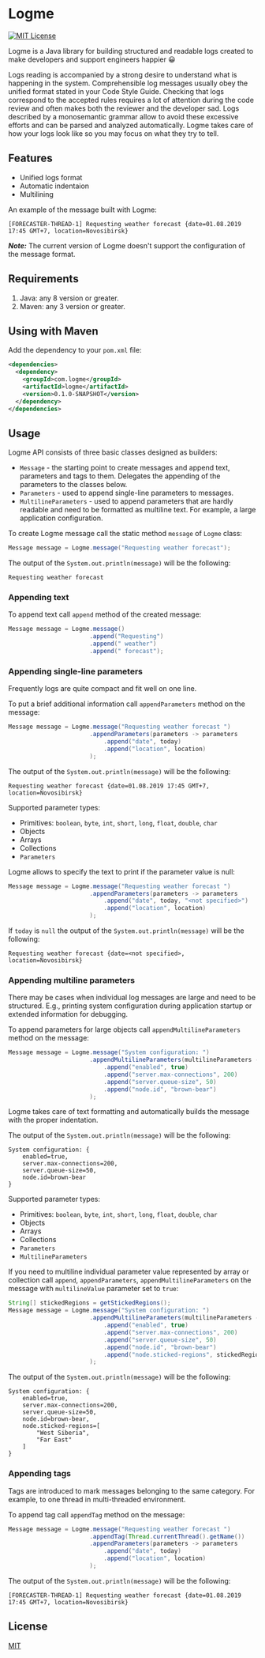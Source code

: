 # Logme
[![MIT License](http://img.shields.io/badge/license-MIT-green.svg)](https://github.com/maria4j/logme/blob/master/LICENSE)

Logme is a Java library for building structured and readable logs 
created to make developers and support engineers happier :grinning:

Logs reading is accompanied by a strong desire to understand what is happening in the system. 
Comprehensible log messages usually obey the unified format stated in your Code Style Guide. 
Checking that logs correspond to the accepted rules requires a lot of attention during the code review 
and often makes both the reviewer and the developer sad. 
Logs described by a monosemantic grammar allow to avoid these excessive efforts and can be parsed and analyzed automatically.
Logme takes care of how your logs look like so you may focus on what they try to tell. 

## Features
* Unified logs format
* Automatic indentaion
* Multilining 

An example of the message built with Logme:
```text
[FORECASTER-THREAD-1] Requesting weather forecast {date=01.08.2019 17:45 GMT+7, location=Novosibirsk}
```

**_Note:_** The current version of Logme doesn't support the configuration of the message format.

## Requirements
1. Java: any 8 version or greater.
2. Maven: any 3 version or greater.

## Using with Maven
Add the dependency to your `pom.xml` file:

```xml
<dependencies>
  <dependency>
    <groupId>com.logme</groupId>
    <artifactId>logme</artifactId>
    <version>0.1.0-SNAPSHOT</version>
  </dependency>
</dependencies>
```

## Usage
Logme API consists of three basic classes designed as builders:
* `Message` - the starting point to create messages and append text, parameters and tags to them. 
Delegates the appending of the parameters to the classes below.
* `Parameters` - used to append single-line parameters to messages. 
* `MultilineParameters` - used to append parameters that are hardly readable and 
need to be formatted as multiline text. For example, a large application configuration. 

To create Logme message call the static method `message` of `Logme` class:
```java
Message message = Logme.message("Requesting weather forecast");
```

The output of the `System.out.println(message)` will be the following:
```text
Requesting weather forecast
```

### Appending text
To append text call `append` method of the created message:
```java
Message message = Logme.message()
                       .append("Requesting")
                       .append(" weather")
                       .append(" forecast");
```

### Appending single-line parameters
Frequently logs are quite compact and fit well on one line. 

To put a brief additional information call `appendParameters` method on the message:
```java
Message message = Logme.message("Requesting weather forecast ")
                       .appendParameters(parameters -> parameters
                           .append("date", today)
                           .append("location", location)
                       );
```

The output of the `System.out.println(message)` will be the following:
```text
Requesting weather forecast {date=01.08.2019 17:45 GMT+7, location=Novosibirsk}
```
Supported parameter types:
* Primitives: `boolean`, `byte`, `int`, `short`, `long`, `float`, `double`, `char`
* Objects
* Arrays
* Collections
* `Parameters`

Logme allows to specify the text to print if the parameter value is null:
```java
Message message = Logme.message("Requesting weather forecast ")
                       .appendParameters(parameters -> parameters
                           .append("date", today, "<not specified>")
                           .append("location", location)
                       );
```

If `today` is `null` the output of the `System.out.println(message)` will be the following:
```text
Requesting weather forecast {date=<not specified>, location=Novosibirsk}
```

### Appending multiline parameters
There may be cases when individual log messages are large and need to be structured.
E.g., printing system configuration during application startup or extended information for debugging.

To append parameters for large objects call `appendMultilineParameters` method on the message:
```java
Message message = Logme.message("System configuration: ")
                       .appendMultilineParameters(multilineParameters -> multilineParameters
                           .append("enabled", true)
                           .append("server.max-connections", 200)
                           .append("server.queue-size", 50)
                           .append("node.id", "brown-bear")
                       );
```

Logme takes care of text formatting and automatically builds the message with the proper indentation.

The output of the `System.out.println(message)` will be the following:
```text
System configuration: {
    enabled=true, 
    server.max-connections=200,
    server.queue-size=50,
    node.id=brown-bear
}
```
Supported parameter types:
* Primitives: `boolean`, `byte`, `int`, `short`, `long`, `float`, `double`, `char`
* Objects
* Arrays
* Collections
* `Parameters`
* `MultilineParameters`

If you need to multiline individual parameter value represented by array or collection call 
`append`, `appendParameters`, `appendMultilineParameters` on the message with ```multilineValue``` parameter set to ```true```:
```java
String[] stickedRegions = getStickedRegions(); 
Message message = Logme.message("System configuration: ")
                       .appendMultilineParameters(multilineParameters -> multilineParameters
                           .append("enabled", true)
                           .append("server.max-connections", 200)
                           .append("server.queue-size", 50)
                           .append("node.id", "brown-bear")
                           .append("node.sticked-regions", stickedRegions, true)
                       );
```

The output of the `System.out.println(message)` will be the following:
```text
System configuration: {
    enabled=true, 
    server.max-connections=200,
    server.queue-size=50,
    node.id=brown-bear,
    node.sticked-regions=[
        "West Siberia",
        "Far East"
    ]
}
```

### Appending tags
Tags are introduced to mark messages belonging to the same category. For example, to one thread in multi-threaded environment.

To append tag call `appendTag` method on the message:
```java
Message message = Logme.message("Requesting weather forecast ")
                       .appendTag(Thread.currentThread().getName())
                       .appendParameters(parameters -> parameters
                           .append("date", today)
                           .append("location", location)
                       );
```

The output of the `System.out.println(message)` will be the following:
```text
[FORECASTER-THREAD-1] Requesting weather forecast {date=01.08.2019 17:45 GMT+7, location=Novosibirsk}
```

## License

[MIT](LICENSE)

